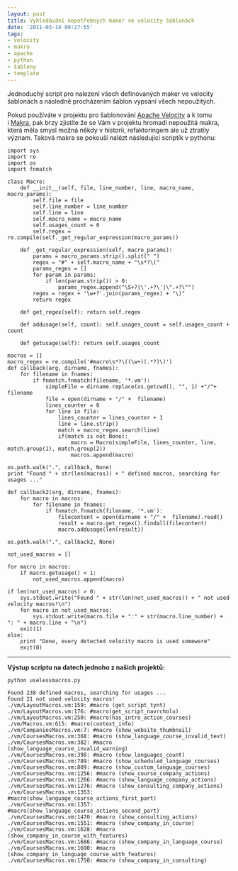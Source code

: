 ```yaml
---
layout: post
title: Vyhledávání nepotřebných maker ve velocity šablonách
date: '2011-03-14 09:27:55'
tags:
- velocity
- makro
- apache
- python
- šablony
- template
---
```


Jednoduchý script pro nalezení všech definovaných maker ve velocity
šablonách a následně procházením šablon vypsání všech
nepoužitých.


<p>Pokud používáte v projektu pro šablonování <a
href="http://velocity.apache.org/">Apache Velocity</a> a k tomu i <a
href="http://velocity.apache.org/engine/releases/velocity-1.7/user-guide.html#Velocimacros">Makra</a>,
pak brzy zjistíte že se Vám v projektu hromadí nepoužitá makra,
která měla smysl možná někdy v historii, refaktoringem ale už
ztratily význam. Taková makra se pokouší nalézt následující scriptík
v pythonu:</p>

<pre class=".prettyprint"><code>import sys
import re
import os
import fnmatch

class Macro:
    def __init__(self, file, line_number, line, macro_name, macro_params):
        self.file = file
        self.line_number = line_number
        self.line = line
        self.macro_name = macro_name
        self.usages_count = 0
        self.regex = re.compile(self._get_regular_expression(macro_params))

    def _get_regular_expression(self, macro_params):
        params = macro_params.strip().split(" ")
        regex = "#" + self.macro_name + "\s*?\("
        params_regex = []
        for param in params:
            if len(param.strip()) > 0:
                params_regex.append("\S+?|\'.+?\'|\".+?\"")
        regex = regex + '\w+?'.join(params_regex) + "\)"
        return regex

    def get_regex(self): return self.regex

    def addusage(self, count): self.usages_count = self.usages_count + count

    def getusage(self): return self.usages_count

macros = []
macro_regex = re.compile('#macro\s*?\((\w+)(.*?)\)')
def callback(arg, dirname, fnames):
    for filename in fnames:
        if fnmatch.fnmatch(filename, '*.vm'):
            simpleFile = dirname.replace(os.getcwd(), "", 1) +"/"+ filename
            file = open(dirname + "/" +  filename)
            lines_counter = 0
            for line in file:
                lines_counter = lines_counter + 1
                line = line.strip()
                match = macro_regex.search(line)
                if(match is not None):
                    macro = Macro(simpleFile, lines_counter, line, match.group(1), match.group(2))
                    macros.append(macro)

os.path.walk(".", callback, None)
print "Found " + str(len(macros)) + " defined macros, searching for usages ..."

def callback2(arg, dirname, fnames):
    for macro in macros:
        for filename in fnames:
            if fnmatch.fnmatch(filename, '*.vm'):
                filecontent = open(dirname + "/" +  filename).read()
                result = macro.get_regex().findall(filecontent)
                macro.addusage(len(result))

os.path.walk(".", callback2, None)

not_used_macros = []

for macro in macros:
    if macro.getusage() < 1:
        not_used_macros.append(macro)

if len(not_used_macros) > 0:
    sys.stdout.write("Found " + str(len(not_used_macros)) + " not used velocity macros!\n")
    for macro in not_used_macros:
        sys.stdout.write(macro.file + ":" + str(macro.line_number) + ": " + macro.line + "\n")
    exit(1)
else:
    print "Done, every detected velocity macro is used somewere"
    exit(0)</code></pre>

<hr />

<p><strong>Výstup scriptu na datech jednoho z našich
projektů:</strong></p>

<pre class=".prettyprint"><code>python uselessmacros.py

Found 238 defined macros, searching for usages ...
Found 21 not used velocity macros!
./vm/LayoutMacros.vm:159: #macro (get_script_tynt)
./vm/LayoutMacros.vm:176: #macro(get_script_navrcholu)
./vm/LayoutMacros.vm:250: #macro(has_intro_action_courses)
./vm/Macros.vm:615: #macro(context_info)
./vm/CompaniesMacros.vm:7: #macro (show_website_thumbnail)
./vm/CoursesMacros.vm:368: #macro (show_language_course_invalid_text)
./vm/CoursesMacros.vm:382: #macro (show_language_course_invalid_warning)
./vm/CoursesMacros.vm:398: #macro (show_languages_count)
./vm/CoursesMacros.vm:789: #macro (show_scheduled_language_courses)
./vm/CoursesMacros.vm:809: #macro (show_custom_language_courses)
./vm/CoursesMacros.vm:1256: #macro (show_course_company_actions)
./vm/CoursesMacros.vm:1266: #macro (show_language_company_actions)
./vm/CoursesMacros.vm:1276: #macro (show_consulting_company_actions)
./vm/CoursesMacros.vm:1353: #macro(show_language_course_actions_first_part)
./vm/CoursesMacros.vm:1357: #macro(show_language_course_actions_second_part)
./vm/CoursesMacros.vm:1470: #macro (show_consulting_actions)
./vm/CoursesMacros.vm:1551: #macro (show_company_in_course)
./vm/CoursesMacros.vm:1628: #macro (show_company_in_course_with_features)
./vm/CoursesMacros.vm:1686: #macro (show_company_in_language_course)
./vm/CoursesMacros.vm:1690: #macro (show_company_in_language_course_with_features)
./vm/CoursesMacros.vm:1750: #macro (show_company_in_consulting)</code></pre>

